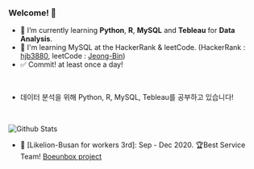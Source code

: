 ### Welcome! 👋

- 🌱 I’m currently learning <strong>Python</strong>, <strong>R</strong>, <strong>MySQL</strong> and <strong>Tebleau</strong> for <strong>Data Analysis</strong>.
- 🌱 I'm learning MySQL at the HackerRank & leetCode. (HackerRank : <a href="https://www.hackerrank.com/hjb3880?hr_r=1">hjb3880</a>, leetCode : <a href="https://leetcode.com/Jeong-Bin/">Jeong-Bin</a>)
- ✅ Commit! at least once a day!

<br>

- 데이터 분석을 위해 Python, R, MySQL, Tebleau를 공부하고 있습니다!

<br>

![Github Stats](https://github-readme-stats.vercel.app/api?username=Jeong-Bin&theme=solarized-light&show_icons=true)

- 🦁 [Likelion-Busan for workers 3rd]: Sep - Dec 2020. 🏆Best Service Team! <a href="https://github.com/boeunbox/bbteam">Boeunbox project</a>

<!--
**Jeong-Bin/Jeong-Bin** is a ✨ _special_ ✨ repository because its `README.md` (this file) appears on your GitHub profile.

Here are some ideas to get you started:

- 🔭 I’m currently working on ...
- 🌱 I’m currently learning ...
- 👯 I’m looking to collaborate on ...
- 🤔 I’m looking for help with ...
- 💬 Ask me about ...
- 📫 How to reach me: ...
- 😄 Pronouns: ...
- ⚡ Fun fact: ...
-->
